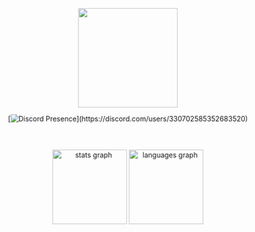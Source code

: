 <div align="center">
    <img height="200" src="https://66.media.tumblr.com/tumblr_m7p4frvYfl1rup2f3o1_400.gif">
 
[![Discord Presence](https://lanyard.cnrad.dev/api/330702585352683520?theme=dark&bg=null&animated=false&hideDiscrim=true&borderRadius=10px&idleMessage=Probably%20doing%20something%20else...)](https://discord.com/users/330702585352683520)


</div>




    
  </div>

<br>



### 

<div align="center">
  <img src="https://github-readme-stats.vercel.app/api?username=dnnyzap&hide_title=true&hide_rank=false&show_icons=true&include_all_commits=true&count_private=true&disable_animations=false&card_width=320&theme=gotham&locale=en&hide_border=false&order=1" height="150" alt="stats graph"  />
  <img src="https://github-readme-stats.vercel.app/api/top-langs?username=dnnyzap&locale=en&hide_title=false&layout=compact&card_width=320&langs_count=5&theme=gotham&hide_border=false&order=2" height="150" alt="languages graph"  />
</div>





##
  
